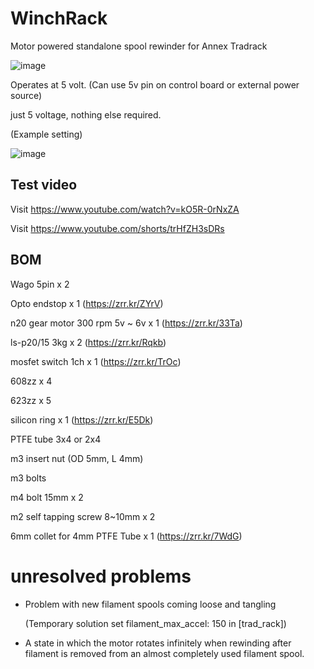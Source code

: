 # WinchRack
Motor powered standalone spool rewinder for Annex Tradrack

![image](https://github.com/v6cl/MyDIYthings/assets/16078263/186e7435-38c4-4dc8-a853-3de3d8120f61)

Operates at 5 volt. (Can use 5v pin on control board or external power source)

just 5 voltage, nothing else required.

(Example setting)

![image](https://github.com/v6cl/MyDIYthings/assets/16078263/47655fdf-1641-4b0c-b35e-7289339c23c0)




## Test video

Visit https://www.youtube.com/watch?v=kO5R-0rNxZA

Visit https://www.youtube.com/shorts/trHfZH3sDRs


## BOM

Wago 5pin x 2

Opto endstop x 1 (https://zrr.kr/ZYrV)

n20 gear motor 300 rpm 5v ~ 6v x  1 (https://zrr.kr/33Ta)

ls-p20/15 3kg x 2 (https://zrr.kr/Rqkb)

mosfet switch 1ch x 1 (https://zrr.kr/TrOc)

608zz x 4

623zz x 5

silicon ring x 1 (https://zrr.kr/E5Dk)

PTFE tube 3x4 or 2x4 

m3 insert nut (OD 5mm, L 4mm)

m3 bolts 

m4 bolt 15mm x 2

m2 self tapping screw 8~10mm x 2

6mm collet for 4mm PTFE Tube x 1 (https://zrr.kr/7WdG)

# unresolved problems

- Problem with new filament spools coming loose and tangling
  
  (Temporary solution set filament_max_accel: 150  in [trad_rack])

- A state in which the motor rotates infinitely when rewinding after filament is removed from an almost completely used filament spool.


